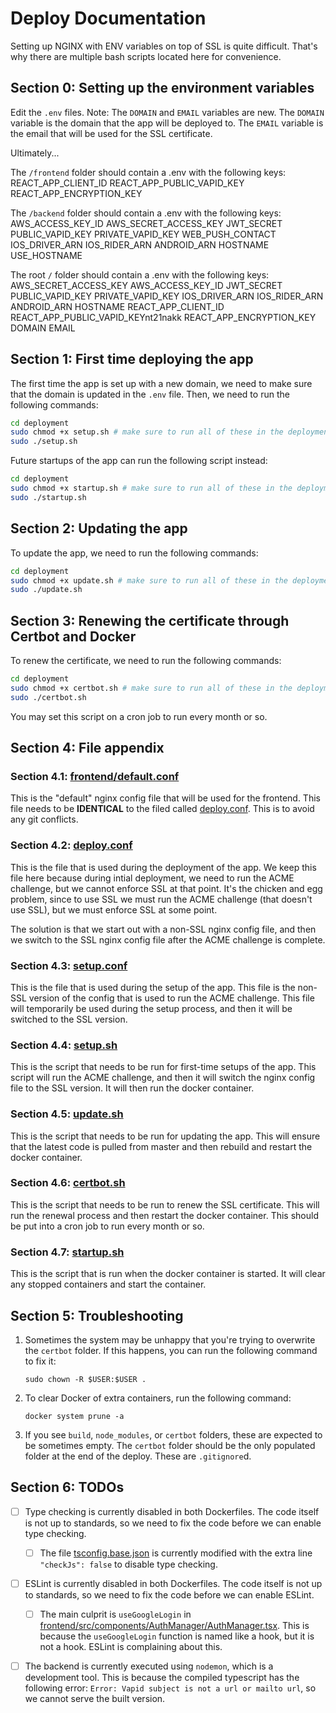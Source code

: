 # Deploy Documentation
Setting up NGINX with ENV variables on top of SSL is quite difficult. That's why there are multiple bash scripts located here for convenience. 

## Section 0: Setting up the environment variables
Edit the `.env` files. Note: The `DOMAIN` and `EMAIL` variables are new. The `DOMAIN` variable is the domain that the app will be deployed to. The `EMAIL` variable is the email that will be used for the SSL certificate.

Ultimately...

The `/frontend` folder should contain a .env with the following keys: 
REACT_APP_CLIENT_ID
REACT_APP_PUBLIC_VAPID_KEY
REACT_APP_ENCRYPTION_KEY

The `/backend` folder should contain a .env with the following keys:
AWS_ACCESS_KEY_ID
AWS_SECRET_ACCESS_KEY
JWT_SECRET
PUBLIC_VAPID_KEY
PRIVATE_VAPID_KEY
WEB_PUSH_CONTACT
IOS_DRIVER_ARN
IOS_RIDER_ARN
ANDROID_ARN
HOSTNAME
USE_HOSTNAME

The root `/` folder should contain a .env with the following keys:
AWS_SECRET_ACCESS_KEY
AWS_ACCESS_KEY_ID
JWT_SECRET
PUBLIC_VAPID_KEY
PRIVATE_VAPID_KEY
IOS_DRIVER_ARN
IOS_RIDER_ARN
ANDROID_ARN
HOSTNAME
REACT_APP_CLIENT_ID
REACT_APP_PUBLIC_VAPID_KEYnt21nakk
REACT_APP_ENCRYPTION_KEY
DOMAIN
EMAIL

## Section 1: First time deploying the app
The first time the app is set up with a new domain, we need to make sure that the domain is updated in the `.env` file. Then, we need to run the following commands:
```bash
cd deployment
sudo chmod +x setup.sh # make sure to run all of these in the deployment folder
sudo ./setup.sh
```
Future startups of the app can run the following script instead:
```bash
cd deployment
sudo chmod +x startup.sh # make sure to run all of these in the deployment folder
sudo ./startup.sh
```

## Section 2: Updating the app
To update the app, we need to run the following commands:
```bash
cd deployment
sudo chmod +x update.sh # make sure to run all of these in the deployment folder
sudo ./update.sh
```

## Section 3: Renewing the certificate through Certbot and Docker
To renew the certificate, we need to run the following commands:
```bash
cd deployment
sudo chmod +x certbot.sh # make sure to run all of these in the deployment folder
sudo ./certbot.sh
```
You may set this script on a cron job to run every month or so.

## Section 4: File appendix

### Section 4.1: [frontend/default.conf](/frontend/default.conf)
This is the "default" nginx config file that will be used for the frontend. This file needs to be **IDENTICAL** to the filed called [deploy.conf](deploy.conf). This is to avoid any git conflicts. 

### Section 4.2: [deploy.conf](/deploy.conf)
This is the file that is used during the deployment of the app. We keep this file here because during intial deployment, we need to run the ACME challenge, but we cannot enforce SSL at that point. It's the chicken and egg problem, since to use SSL we must run the ACME challenge (that doesn't use SSL), but we must enforce SSL at some point. 

The solution is that we start out with a non-SSL nginx config file, and then we switch to the SSL nginx config file after the ACME challenge is complete.

### Section 4.3: [setup.conf](/setup.conf)
This is the file that is used during the setup of the app. This file is the non-SSL version of the config that is used to run the ACME challenge. This file will temporarily be used during the setup process, and then it will be switched to the SSL version.

### Section 4.4: [setup.sh](/setup.sh)
This is the script that needs to be run for first-time setups of the app. This script will run the ACME challenge, and then it will switch the nginx config file to the SSL version. It will then run the docker container.

### Section 4.5: [update.sh](/update.sh)
This is the script that needs to be run for updating the app. This will ensure that the latest code is pulled from master and then rebuild and restart the docker container.

### Section 4.6: [certbot.sh](/certbot.sh)
This is the script that needs to be run to renew the SSL certificate. This will run the renewal process and then restart the docker container. This should be put into a cron job to run every month or so.

### Section 4.7: [startup.sh](/startup.sh)
This is the script that is run when the docker container is started. It will clear any stopped containers and start the container. 

## Section 5: Troubleshooting
1. Sometimes the system may be unhappy that you're trying to overwrite the `certbot` folder. If this happens, you can run the following command to fix it:
    ```
    sudo chown -R $USER:$USER .
    ```
2. To clear Docker of extra containers, run the following command:
    ```
    docker system prune -a
    ```
3. If you see `build`, `node_modules`, or `certbot` folders, these are expected to be sometimes empty. The `certbot` folder should be the only populated folder at the end of the deploy. These are `.gitignore`d. 

## Section 6: TODOs
- [ ] Type checking is currently disabled in both Dockerfiles. The code itself is not up to standards, so we need to fix the code before we can enable type checking.
    - [ ] The file [tsconfig.base.json](../tsconfig.base.json) is currently modified with the extra line `"checkJs": false` to disable type checking. 
- [ ] ESLint is currently disabled in both Dockerfiles. The code itself is not up to standards, so we need to fix the code before we can enable ESLint.
    - [ ] The main culprit is `useGoogleLogin` in [frontend/src/components/AuthManager/AuthManager.tsx](../frontend/src/components/AuthManager/AuthManager.tsx). This is because the `useGoogleLogin` function is named like a hook, but it is not a hook. ESLint is complaining about this.
- [ ] The backend is currently executed using `nodemon`, which is a development tool. This is because the compiled typescript has the following error: `Error: Vapid subject is not a url or mailto url`, so we cannot serve the built version. 

